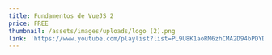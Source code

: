 ```yaml
---
title: Fundamentos de VueJS 2
price: FREE
thumbnail: /assets/images/uploads/logo (2).png
link: 'https://www.youtube.com/playlist?list=PL9U8K1aoRM6zhCMA2D94bPDYDQ6OOjMjv'
---
```


